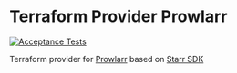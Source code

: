 # Terraform Provider Prowlarr
[![Acceptance Tests](https://github.com/devopsarr/terraform-provider-prowlarr/actions/workflows/test.yml/badge.svg)](https://github.com/devopsarr/terraform-provider-prowlarr/actions/workflows/test.yml)

Terraform provider for [Prowlarr](https://github.com/Prowlarr/Prowlarr) based on [Starr SDK](https://github.com/golift/starr)